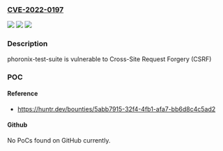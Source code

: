 ### [CVE-2022-0197](https://cve.mitre.org/cgi-bin/cvename.cgi?name=CVE-2022-0197)
![](https://img.shields.io/static/v1?label=Product&message=phoronix-test-suite%2Fphoronix-test-suite&color=blue)
![](https://img.shields.io/static/v1?label=Version&message=n%2Fa&color=blue)
![](https://img.shields.io/static/v1?label=Vulnerability&message=CWE-352%20Cross-Site%20Request%20Forgery%20(CSRF)&color=brighgreen)

### Description

phoronix-test-suite is vulnerable to Cross-Site Request Forgery (CSRF)

### POC

#### Reference
- https://huntr.dev/bounties/5abb7915-32f4-4fb1-afa7-bb6d8c4c5ad2

#### Github
No PoCs found on GitHub currently.

